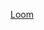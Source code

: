 [Loom](https://www.loom.com/share/dab246a98ec14035879f50e040e4ab70?sid=303f29aa-3c48-4f86-8eef-309c1337ecda)
